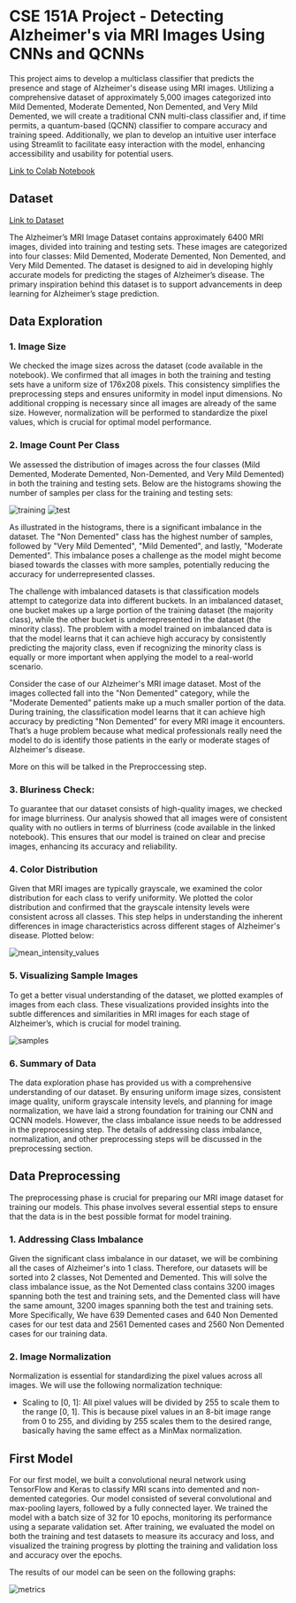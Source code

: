 # CSE 151A Project - Detecting Alzheimer's via MRI Images Using CNNs and QCNNs 

This project aims to develop a multiclass classifier that predicts the presence and stage of Alzheimer's disease using MRI images. Utilizing a comprehensive dataset of approximately 5,000 images categorized into Mild Demented, Moderate Demented, Non Demented, and Very Mild Demented, we will create a traditional CNN multi-class classifier and, if time permits, a quantum-based (QCNN) classifier to compare accuracy and training speed. Additionally, we plan to develop an intuitive user interface using Streamlit to facilitate easy interaction with the model, enhancing accessibility and usability for potential users.

[Link to Colab Notebook](https://colab.research.google.com/drive/1OF6WwmYhwjiLKyQqQpcaLXQcdA_jNSw8?usp=sharing)

## Dataset

[Link to Dataset](https://www.kaggle.com/datasets/tourist55/alzheimers-dataset-4-class-of-images/data)

The Alzheimer’s MRI Image Dataset contains approximately 6400 MRI images, divided into training and testing sets. These images are categorized into four classes: Mild Demented, Moderate Demented, Non Demented, and Very Mild Demented. The dataset is designed to aid in developing highly accurate models for predicting the stages of Alzheimer’s disease. The primary inspiration behind this dataset is to support advancements in deep learning for Alzheimer’s stage prediction.

## Data Exploration

### 1. Image Size

We checked the image sizes across the dataset (code available in the notebook). We confirmed that all images in both the training and testing sets have a uniform size of 176x208 pixels. This consistency simplifies the preprocessing steps and ensures uniformity in model input dimensions. No additional cropping is necessary since all images are already of the same size. However, normalization will be performed to standardize the pixel values, which is crucial for optimal model performance.

### 2. Image Count Per Class

We assessed the distribution of images across the four classes (Mild Demented, Moderate Demented, Non-Demented, and Very Mild Demented) in both the training and testing sets.
Below are the histograms showing the number of samples per class for the training and testing sets:


![training](https://github.com/user-attachments/assets/e2e828d2-3977-43d4-920e-7e8563dfaef2) 
![test](https://github.com/user-attachments/assets/5c0931bd-0e9f-4885-9ad2-326446dfc80c)

As illustrated in the histograms, there is a significant imbalance in the dataset. The "Non Demented" class has the highest number of samples, followed by "Very Mild Demented", "Mild Demented", and lastly, "Moderate Demented". This imbalance poses a challenge as the model might become biased towards the classes with more samples, potentially reducing the accuracy for underrepresented classes.

The challenge with imbalanced datasets is that classification models attempt to categorize data into different buckets. In an imbalanced dataset, one bucket makes up a large portion of the training dataset (the majority class), while the other bucket is underrepresented in the dataset (the minority class). The problem with a model trained on imbalanced data is that the model learns that it can achieve high accuracy by consistently predicting the majority class, even if recognizing the minority class is equally or more important when applying the model to a real-world scenario.

Consider the case of our Alzheimer's MRI image dataset. Most of the images collected fall into the "Non Demented" category, while the "Moderate Demented" patients make up a much smaller portion of the data. During training, the classification model learns that it can achieve high accuracy by predicting "Non Demented" for every MRI image it encounters. That’s a huge problem because what medical professionals really need the model to do is identify those patients in the early or moderate stages of Alzheimer's disease.

More on this will be talked in the Preproccessing step.

### 3. Bluriness Check:

To guarantee that our dataset consists of high-quality images, we checked for image blurriness. Our analysis showed that all images were of consistent quality with no outliers in terms of blurriness (code available in the linked notebook). This ensures that our model is trained on clear and precise images, enhancing its accuracy and reliability.

### 4. Color Distribution

Given that MRI images are typically grayscale, we examined the color distribution for each class to verify uniformity. We plotted the color distribution and confirmed that the grayscale intensity levels were consistent across all classes. This step helps in understanding the inherent differences in image characteristics across different stages of Alzheimer's disease. Plotted below:

![mean_intensity_values](https://github.com/user-attachments/assets/ffbd3acf-ab0e-48cf-bee9-75ef2e930df1)

### 5. Visualizing Sample Images

To get a better visual understanding of the dataset, we plotted examples of images from each class. These visualizations provided insights into the subtle differences and similarities in MRI images for each stage of Alzheimer’s, which is crucial for model training.

![samples](https://github.com/user-attachments/assets/c142f2f3-fa35-4428-ab5e-a72e5f58a8da)

### 6. Summary of Data

The data exploration phase has provided us with a comprehensive understanding of our dataset. By ensuring uniform image sizes, consistent image quality, uniform grayscale intensity levels, and planning for image normalization, we have laid a strong foundation for training our CNN and QCNN models. However, the class imbalance issue needs to be addressed in the preprocessing step. The details of addressing class imbalance, normalization, and other preprocessing steps will be discussed in the preprocessing section.


## Data Preprocessing

The preprocessing phase is crucial for preparing our MRI image dataset for training our models. This phase involves several essential steps to ensure that the data is in the best possible format for model training.

### 1. Addressing Class Imbalance
Given the significant class imbalance in our dataset, we will be combining all the cases of Alzheimer's into 1 class. Therefore, our datasets will be sorted into 2 classes, Not Demented and Demented. This will solve the class imbalance issue, as the Not Demented class contains 3200 images spanning both the test and training sets, and the Demented class will have the same amount, 3200 images spanning both the test and training sets. More Specifically, We have 639 Demented cases and 640 Non Demented cases for our test data and 2561 Demented cases and 2560 Non Demented cases for our training data.

### 2. Image Normalization

Normalization is essential for standardizing the pixel values across all images. We will use the following normalization technique:
- Scaling to [0, 1]: All pixel values will be divided by 255 to scale them to the range [0, 1]. This is because pixel values in an 8-bit image range from 0 to 255, and dividing by 255 scales them to the desired range, basically having the same effect as a MinMax normalization.

## First Model


For our first model, we built a convolutional neural network using TensorFlow and Keras to classify MRI scans into demented and non-demented categories. Our model consisted of several convolutional and max-pooling layers, followed by a fully connected layer. We trained the model with a batch size of 32 for 10 epochs, monitoring its performance using a separate validation set. After training, we evaluated the model on both the training and test datasets to measure its accuracy and loss, and visualized the training progress by plotting the training and validation loss and accuracy over the epochs.

The results of our model can be seen on the following graphs:

![metrics](https://github.com/user-attachments/assets/c497cf5e-9e0d-43d6-b768-aaa678fce245)

